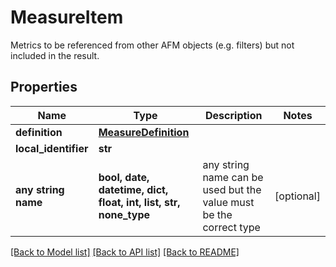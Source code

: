 # MeasureItem

Metrics to be referenced from other AFM objects (e.g. filters) but not included in the result.

## Properties
Name | Type | Description | Notes
------------ | ------------- | ------------- | -------------
**definition** | [**MeasureDefinition**](MeasureDefinition.md) |  | 
**local_identifier** | **str** |  | 
**any string name** | **bool, date, datetime, dict, float, int, list, str, none_type** | any string name can be used but the value must be the correct type | [optional]

[[Back to Model list]](../README.md#documentation-for-models) [[Back to API list]](../README.md#documentation-for-api-endpoints) [[Back to README]](../README.md)


